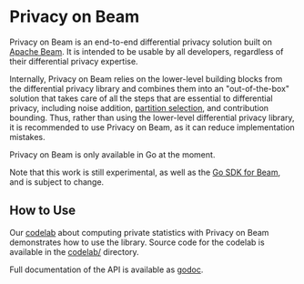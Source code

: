 # Privacy on Beam

Privacy on Beam is an end-to-end differential privacy solution built on
[Apache Beam](https://beam.apache.org/documentation/).
It is intended to be usable by all developers, regardless of their differential
privacy expertise.

Internally, Privacy on Beam relies on the lower-level building blocks from the
differential privacy library and combines them into an "out-of-the-box" solution
that takes care of all the steps that are essential to differential privacy,
including noise addition, [partition selection](https://arxiv.org/abs/2006.03684),
and contribution bounding. Thus, rather than using the lower-level differential
privacy library, it is recommended to use Privacy on Beam, as it can reduce
implementation mistakes.

Privacy on Beam is only available in Go at the moment.

Note that this work is still experimental, as well as the
[Go SDK for Beam](https://beam.apache.org/documentation/sdks/go/), and is
subject to change.

## How to Use

Our [codelab](https://codelabs.developers.google.com/codelabs/privacy-on-beam/)
about computing private statistics with Privacy on Beam
demonstrates how to use the library. Source code for the codelab is available in
the [codelab/](https://github.com/google/differential-privacy/tree/master/privacy-on-beam/codelab)
directory.

Full documentation of the API is available as [godoc](https://godoc.org/github.com/google/differential-privacy/privacy-on-beam/anon).
